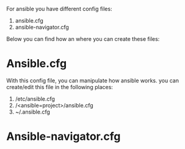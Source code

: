 
For ansible you have different config files:
1. ansible.cfg
2. ansible-navigator.cfg

Below you can find how an where you can create these files:

# Ansible.cfg
With this config file, you can manipulate how ansible works. you can create/edit this file in the following places:
1. /etc/ansible.cfg
2. /<ansible=project>/ansible.cfg
3. ~/.ansible.cfg


# Ansible-navigator.cfg